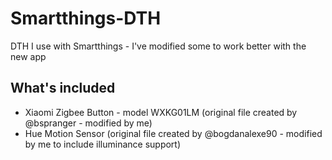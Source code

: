 # Smartthings-DTH
DTH I use with Smartthings - I've modified some to work better with the new app

## What's included
- Xiaomi Zigbee Button - model WXKG01LM (original file created by @bspranger - modified by me)
- Hue Motion Sensor (original file created by @bogdanalexe90 - modified by me to include illuminance support)
